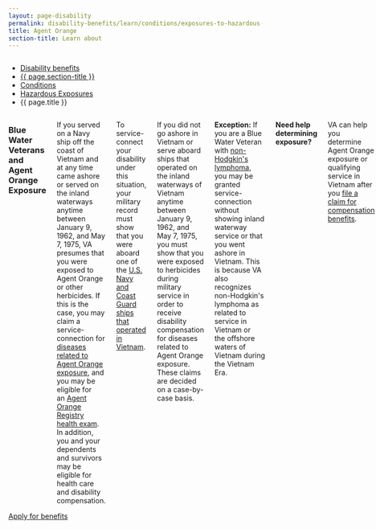 ```yaml
---
layout: page-disability
permalink: disability-benefits/learn/conditions/exposures-to-hazardous-materials/agent-orange/index.html
title: Agent Orange
section-title: Learn about
---
```


<div class="splash" markdown="0">
<div class="row" markdown="0">
<div class="small-12 columns" markdown="0">

<ul class="breadcrumbs" role="menubar" aria-label="Primary">
<li class="parent"><a href="{{ site.url }}/disability-benefits/">Disability benefits</a></li>
<li class="parent"><a href="{{ site.url }}/disability-benefits/learn/">{{ page.section-title }}</a></li>
<li class="parent"><a href="{{ site.url }}/disability-benefits/learn/conditions/">Conditions</a></li>
<li class="parent"><a href="{{ site.url }}/disability-benefits/learn/conditions/exposures-to-hazardous-materials/">Hazardous Exposures</a></li>
<li class="active">{{ page.title }}</li>
</ul>

</div>
</div>
</div>

<div class="main interior" role="main" markdown="0">
<div class="section one" markdown="0">
<div class="primary" markdown="0">
<div class="row" markdown="0">
<div class="small-12 columns" markdown="1">

### Blue Water Veterans and Agent Orange Exposure

If you served on a Navy ship off the coast of Vietnam and at any time came ashore or served on the inland waterways anytime between January 9, 1962, and May 7, 1975, VA presumes that you were exposed to Agent Orange or other herbicides. If this is the case, you may claim a service-connection for [diseases related to Agent Orange exposure](http://www.publichealth.va.gov/exposures/agentorange/conditions/index.asp), and you may be eligible for an [Agent Orange Registry health exam](http://www.publichealth.va.gov/exposures/agentorange/benefits/registry-exam.asp). In addition, you and your dependents and survivors may be eligible for health care and disability compensation.

To service-connect your disability under this situation, your military record must show that you were aboard one of the [U.S. Navy and Coast Guard ships that operated in Vietnam](http://www.publichealth.va.gov/exposures/agentorange/shiplist/index.asp).

If you did not go ashore in Vietnam or serve aboard ships that operated on the inland waterways of Vietnam anytime between January 9, 1962, and May 7, 1975, you must show that you were exposed to herbicides during military service in order to receive disability compensation for diseases related to Agent Orange exposure. These claims are decided on a case-by-case basis.

**Exception:** If you are a Blue Water Veteran with [non-Hodgkin's lymphoma](http://www.publichealth.va.gov/exposures/agentorange/conditions/nonhodgkinslymphoma.asp), you may be granted service-connection without showing inland waterway service or that you went ashore in Vietnam. This is because VA also recognizes non-Hodgkin's lymphoma as related to service in Vietnam or the offshore waters of Vietnam during the Vietnam Era.

**Need help determining exposure?**

VA can help you determine Agent Orange exposure or qualifying service in Vietnam after you [file a claim for compensation benefits](https://www.ebenefits.va.gov/ebenefits/homepage).

**More content needs added from Agent OrangeBlueWaterVets_01_draft05_20150827 - GTG.docx** - Marked by Barry Lawson
</div>
</div>
</div>

<div class="section two" markdown="0">
<div class="action" markdown="0">
<div class="row" markdown="0">
<div class="small-12 medium-10 medium-centered columns" markdown="0">
<a class="button start" href="#">Apply for benefits</a>
</div>
</div>
</div>
</div>

</div>

</div>

